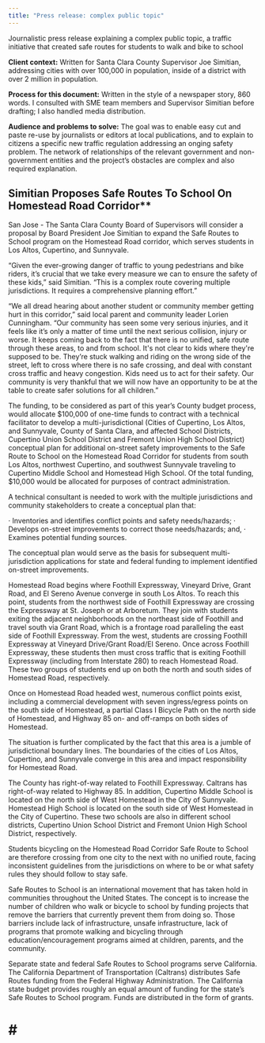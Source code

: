 ```yaml
---
title: "Press release: complex public topic"
---
```


Journalistic press release explaining a complex public topic, a traffic initiative that created safe routes for students to walk and bike to school

**Client context:**  Written for Santa Clara County Supervisor Joe Simitian, addressing cities with over 100,000 in population, inside of a district with over 2 million in population. 

**Process for this document:**  Written in the style of a newspaper story, 860 words. I consulted with SME team members and Supervisor Simitian before drafting; I also handled media distribution. 

**Audience and problems to solve:** The goal was to enable easy cut and paste re-use by journalists or editors at local publications, and to explain to citizens a specific new traffic regulation addressing an onging safety problem.  The network of relationships of the relevant government and non-government entities and the project’s obstacles are complex and also required explanation.


## Simitian Proposes Safe Routes To School On Homestead Road Corridor**

San Jose - The Santa Clara County Board of Supervisors will consider a proposal by Board President Joe Simitian to expand the Safe Routes to School program on the Homestead Road corridor, which serves students in Los Altos, Cupertino, and Sunnyvale.

“Given the ever-growing danger of traffic to young pedestrians and bike riders, it’s crucial that we take every measure we can to ensure the safety of these kids,” said Simitian.  “This is a complex route covering multiple jurisdictions. It requires a comprehensive planning effort.”

“We all dread hearing about another student or community member getting hurt in this corridor,” said local parent and community leader Lorien Cunningham.  “Our community has seen some very serious injuries, and it feels like it’s only a matter of time until the next serious collision, injury or worse.  It keeps coming back to the fact that there is no unified, safe route through these areas, to and from school.  It's not clear to kids where they're supposed to be.  They’re stuck walking and riding on the wrong side of the street, left to cross where there is no safe crossing, and deal with constant cross traffic and heavy congestion.  Kids need us to act for their safety.  Our community is very thankful that we will now have an opportunity to be at the table to create safer solutions for all children.”

The funding, to be considered as part of this year’s County budget process, would allocate $100,000 of one-time funds to contract with a technical facilitator to develop a multi-jurisdictional (Cities of Cupertino, Los Altos, and Sunnyvale, County of Santa Clara, and affected School Districts, Cupertino Union School District and Fremont Union High School District) conceptual plan for additional on-street safety improvements to the Safe Route to School on the Homestead Road Corridor for students from south Los Altos, northwest Cupertino, and southwest Sunnyvale traveling to Cupertino Middle School and Homestead High School.  Of the total funding, $10,000 would be allocated for purposes of contract administration.

A technical consultant is needed to work with the multiple jurisdictions and community stakeholders to create a conceptual plan that:

·    Inventories and identifies conflict points and safety needs/hazards;
·    Develops on-street improvements to correct those needs/hazards; and,
·    Examines potential funding sources.

The conceptual plan would serve as the basis for subsequent multi-jurisdiction applications for state and federal funding to implement identified on-street improvements.

Homestead Road begins where Foothill Expressway, Vineyard Drive, Grant Road, and El Sereno Avenue converge in south Los Altos. To reach this point, students from the northwest side of Foothill Expressway are crossing the Expressway at St. Joseph or at Arboretum. They join with students exiting the adjacent neighborhoods on the northeast side of Foothill and travel south via Grant Road, which is a frontage road paralleling the east side of Foothill Expressway. From the west, students are crossing Foothill Expressway at Vineyard Drive/Grant Road/El Sereno. Once across Foothill Expressway, these students then must cross traffic that is exiting Foothill Expressway (including from Interstate 280) to reach Homestead Road. These two groups of students end up on both the north and south sides of Homestead Road, respectively.

Once on Homestead Road headed west, numerous conflict points exist, including a commercial development with seven ingress/egress points on the south side of Homestead, a partial Class I Bicycle Path on the north side of Homestead, and Highway 85 on- and off-ramps on both sides of Homestead.

The situation is further complicated by the fact that this area is a jumble of jurisdictional boundary lines. The boundaries of the cities of Los Altos, Cupertino, and Sunnyvale converge in this area and impact responsibility for Homestead Road.

The County has right-of-way related to Foothill Expressway. Caltrans has right-of-way related to Highway 85. In addition, Cupertino Middle School is located on the north side of West Homestead in the City of Sunnyvale. Homestead High School is located on the south side of West Homestead in the City of Cupertino. These two schools are also in different school districts, Cupertino Union School District and Fremont Union High School District, respectively.

Students bicycling on the Homestead Road Corridor Safe Route to School are therefore crossing from one city to the next with no unified route, facing inconsistent guidelines from the jurisdictions on where to be or what safety rules they should follow to stay safe.

Safe Routes to School is an international movement that has taken hold in communities throughout the United States.  The concept is to increase the number of children who walk or bicycle to school by funding projects that remove the barriers that currently prevent them from doing so.  Those barriers include lack of infrastructure, unsafe infrastructure, lack of programs that promote walking and bicycling through education/encouragement programs aimed at children, parents, and the community.

Separate state and federal Safe Routes to School programs serve California. The California Department of Transportation (Caltrans) distributes Safe Routes funding from the Federal Highway Administration. The California state budget provides roughly an equal amount of funding for the state’s Safe Routes to School program. Funds are distributed in the form of grants.


# # #
